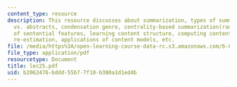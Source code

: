 ```yaml
---
content_type: resource
description: This resource discusses about summarization, types of summaries, extracts
  vs. abstracts, condensation genre, centrality-based summarization(radev), combination
  of sentential features, learning content structure, computing content model, Viterbi
  re-estimation, applications of content models, etc.
file: /media/https%3A/open-learning-course-data-rc.s3.amazonaws.com/6-864-advanced-natural-language-processing-fall-2005/b2062476bddd55b77f10b300a1d1ed4b_lec25.pdf
file_type: application/pdf
resourcetype: Document
title: lec25.pdf
uid: b2062476-bddd-55b7-7f10-b300a1d1ed4b
---
```

